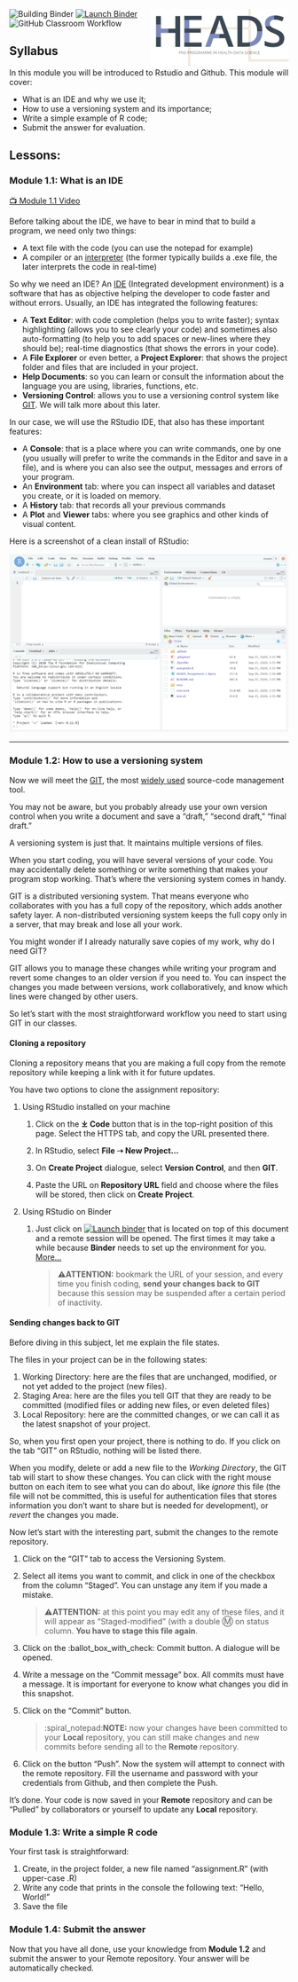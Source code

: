 <!-- README.md is generated from README.Rmd. Please edit that file -->

<img src=".assets/figures/logo.png" align="right" style="float:right;"/>

<!-- start badges -->

<img src="https://github.com/HEADS-UPorto/module-1-GansoPT/workflows/Building%20Binder/badge.svg" alt="Building Binder"/>
<a href="https://mybinder.org/v2/gh/HEADS-UPorto/Rstudio_Env/main?urlpath=git-pull%3Frepo%3Dhttps%253A%252F%252Fgithub.com%252FHEADS-UPorto%252Fmodule-1-GansoPT%26targetPath%3Dheads%26urlpath%3Drstudio%252F%26branch%3Dmaster"><img src="https://mybinder.org/badge_logo.svg" alt="Launch Binder"/></a>

<img src="https://github.com/HEADS-UPorto/module-1-GansoPT/workflows/GitHub%20Classroom%20Workflow/badge.svg?branch=master&event=push" alt="GitHub Classroom Workflow"/>

<!-- end badges -->

Syllabus
--------

In this module you will be introduced to Rstudio and Github. This module
will cover:

-   What is an IDE and why we use it;
-   How to use a versioning system and its importance;
-   Write a simple example of R code;
-   Submit the answer for evaluation.

Lessons:
--------

### Module 1.1: What is an IDE

[:tv: Module 1.1
Video](https://youtu.be/d1PVR37WR_4 "📺 Module 1.1 Video")

Before talking about the IDE, we have to bear in mind that to build a
program, we need only two things:

-   A text file with the code (you can use the notepad for example)
-   A compiler or an
    [interpreter](https://en.wikipedia.org/wiki/Scripting_language) (the
    former typically builds a .exe file, the later interprets the code
    in real-time)

So why we need an IDE? An
[IDE](https://en.wikipedia.org/wiki/Integrated_development_environment)
(Integrated development environment) is a software that has as objective
helping the developer to code faster and without errors. Usually, an IDE
has integrated the following features:

-   A **Text Editor**: with code completion (helps you to write faster);
    syntax highlighting (allows you to see clearly your code) and
    sometimes also auto-formatting (to help you to add spaces or
    new-lines where they should be); real-time diagnostics (that shows
    the errors in your code).
-   A **File Explorer** or even better, a **Project Explorer**: that
    shows the project folder and files that are included in your
    project.
-   **Help Documents**: so you can learn or consult the information
    about the language you are using, libraries, functions, etc.
-   **Versioning Control**: allows you to use a versioning control
    system like [GIT](https://en.wikipedia.org/wiki/Git#Adoption). We
    will talk more about this later.

In our case, we will use the RStudio IDE, that also has these important
features:

-   A **Console**: that is a place where you can write commands, one by
    one (you usually will prefer to write the commands in the Editor and
    save in a file), and is where you can also see the output, messages
    and errors of your program.
-   An **Environment** tab: where you can inspect all variables and
    dataset you create, or it is loaded on memory.
-   A **History** tab: that records all your previous commands
-   A **Plot** and **Viewer** tabs: where you see graphics and other
    kinds of visual content.

Here is a screenshot of a clean install of RStudio:

![](.assets/figures/rstudio.png)

------------------------------------------------------------------------

### Module 1.2: How to use a versioning system

Now we will meet the [GIT](https://en.wikipedia.org/wiki/Git "GIT"), the
most [widely
used](https://ianskerrett.wordpress.com/2014/06/23/eclipse-community-survey-2014-results/)
source-code management tool.

You may not be aware, but you probably already use your own version
control when you write a document and save a “draft,” “second draft,”
“final draft.”

A versioning system is just that. It maintains multiple versions of
files.

When you start coding, you will have several versions of your code. You
may accidentally delete something or write something that makes your
program stop working. That’s where the versioning system comes in handy.

GIT is a distributed versioning system. That means everyone who
collaborates with you has a full copy of the repository, which adds
another safety layer. A non-distributed versioning system keeps the full
copy only in a server, that may break and lose all your work.

You might wonder if I already naturally save copies of my work, why do I
need GIT?

GIT allows you to manage these changes while writing your program and
revert some changes to an older version if you need to. You can inspect
the changes you made between versions, work collaboratively, and know
which lines were changed by other users.

So let’s start with the most straightforward workflow you need to start
using GIT in our classes.

#### Cloning a repository

Cloning a repository means that you are making a full copy from the
remote repository while keeping a link with it for future updates.

You have two options to clone the assignment repository:

1.  Using RStudio installed on your machine

    1.  Click on the **⤓ Code** button that is in the top-right position
        of this page. Select the HTTPS tab, and copy the URL presented
        there.

    2.  In RStudio, select **File ➝ New Project…**

    3.  On **Create Project** dialogue, select **Version Control**, and
        then **GIT**.

    4.  Paste the URL on **Repository URL** field and choose where the
        files will be stored, then click on **Create Project**.

2.  Using RStudio on Binder

    1.  Just click on [![Launch
        binder](https://mybinder.org/badge_logo.svg)](https://patient-cherry-7bc4.franzbischoff.workers.dev)
        that is located on top of this document and a remote session
        will be opened. The first times it may take a while because
        **Binder** needs to set up the environment for you.
        [More…](https://discourse.jupyter.org/t/how-to-reduce-mybinder-org-repository-startup-time/4956 "More about binder")

        > :warning:**ATTENTION:** bookmark the URL of your session, and
        > every time you finish coding, **send your changes back to
        > GIT** because this session may be suspended after a certain
        > period of inactivity.

#### Sending changes back to GIT

Before diving in this subject, let me explain the file states.

The files in your project can be in the following states:

1.  Working Directory: here are the files that are unchanged, modified,
    or not yet added to the project (new files).
2.  Staging Area: here are the files you tell GIT that they are ready to
    be committed (modified files or adding new files, or even deleted
    files)
3.  Local Repository: here are the committed changes, or we can call it
    as the latest snapshot of your project.

So, when you first open your project, there is nothing to do. If you
click on the tab “GIT” on RStudio, nothing will be listed there.

When you modify, delete or add a new file to the *Working Directory*,
the GIT tab will start to show these changes. You can click with the
right mouse button on each item to see what you can do about, like
*ignore* this file (the file will not be committed, this is useful for
authentication files that stores information you don’t want to share but
is needed for development), or *revert* the changes you made.

Now let’s start with the interesting part, submit the changes to the
remote repository.

1.  Click on the “GIT” tab to access the Versioning System.

2.  Select all items you want to commit, and click in one of the
    checkbox from the column “Staged”. You can unstage any item if you
    made a mistake.

    > :warning:**ATTENTION:** at this point you may edit any of these
    > files, and it will appear as “Staged-modified” (with a double :m:
    > on status column. **You have to stage this file again**.

3.  Click on the :ballot\_box\_with\_check: Commit button. A dialogue
    will be opened.

4.  Write a message on the “Commit message” box. All commits must have a
    message. It is important for everyone to know what changes you did
    in this snapshot.

5.  Click on the “Commit” button.

    > :spiral\_notepad:**NOTE:** now your changes have been committed to
    > your **Local** repository, you can still make changes and new
    > commits before sending all to the **Remote** repository.

6.  Click on the button “Push”. Now the system will attempt to connect
    with the remote repository. Fill the username and password with your
    credentials from Github, and then complete the Push.

It’s done. Your code is now saved in your **Remote** repository and can
be “Pulled” by collaborators or yourself to update any **Local**
repository.

### Module 1.3: Write a simple R code

Your first task is straightforward:

1.  Create, in the project folder, a new file named “assignment.R” (with
    upper-case .R)
2.  Write any code that prints in the console the following text:
    “Hello, World!”
3.  Save the file

### Module 1.4: Submit the answer

Now that you have all done, use your knowledge from **Module 1.2** and
submit the answer to your Remote repository. Your answer will be
automatically checked.
